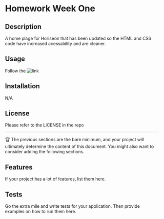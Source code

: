 # Homework Week One

## Description

A home plage for Horiseon that has been updated so the HTML and CSS code have increased acessability and are cleaner.

## Usage

Follow the ![link](https://img.shields.io/github/languages/top/nielsenjared/badmath)

## Installation

N/A

## License

Please refer to the LICENSE in the repo

---

🏆 The previous sections are the bare minimum, and your project will ultimately determine the content of this document. You might also want to consider adding the following sections.

## Features

If your project has a lot of features, list them here.

## Tests

Go the extra mile and write tests for your application. Then provide examples on how to run them here.
